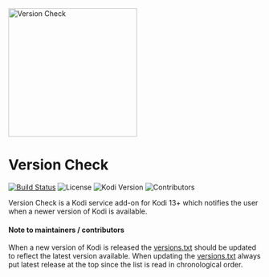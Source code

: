 <img src="https://raw.githubusercontent.com/XBMC-Addons/service.xbmc.versioncheck/master/icon.png" width="256" height="256" alt="Version Check">

# Version Check

[![Build Status](https://img.shields.io/endpoint.svg?url=https%3A%2F%2Factions-badge.atrox.dev%2FXBMC-Addons%2Fservice.xbmc.versioncheck%2Fbadge&logo=none)](https://actions-badge.atrox.dev/XBMC-Addons/service.xbmc.versioncheck/goto)
![License](https://img.shields.io/badge/license-GPL--2.0--or--later-success.svg)
![Kodi Version](https://img.shields.io/badge/kodi-gotham%2B-success.svg)
![Contributors](https://img.shields.io/github/contributors/XBMC-Addons/service.xbmc.versioncheck.svg)

Version Check is a Kodi service add-on for Kodi 13+ which notifies the user when a newer version of Kodi is available.

#### Note to maintainers / contributors

When a new version of Kodi is released the [versions.txt](https://github.com/XBMC-Addons/service.xbmc.versioncheck/blob/master/resources/versions.txt) should be updated to reflect the latest version available.
When updating the [versions.txt](https://github.com/XBMC-Addons/service.xbmc.versioncheck/blob/master/resources/versions.txt) always put latest release at the top since the list is read in chronological order.
